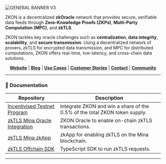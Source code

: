 ![GENERAL BANNER V3](https://github.com/user-attachments/assets/aa824f25-1553-4be9-a164-12f0f70ad394)

ZKON is a decentralized **zkOracle** network that provides secure, verifiable data feeds through **Zero-Knowledge Proofs (ZKPs)**, **Multi-Party Computation (MPC)**, and **zkTLS**.

ZKON tackles key oracle challenges such as **centralization**, **data integrity**, **scalability**, and **secure transmission**. Using a decentralized network of provers, zkTLS for encrypted data transmission, and MPC for distributed computations, ZKON offers real-time, low-latency, and cross-chain data solutions.

<p align="center">
  <a href="https://zkon.xyz"><strong>Website</strong></a> | <a href="https://www.zkon.xyz/blog"><strong>Blog</strong></a> | <a href="https://www.zkon.xyz/use-cases"><strong>Use Cases</strong></a> | <a href="https://www.zkon.xyz/customer-stories"><strong>Customer Stories</strong></a> | <a href="https://www.zkon.xyz/contact"><strong>Contact</strong></a> | <a href="https://discord.gg/AnmcW4HY2M"><strong>Community</strong></a>
</p>

---

### 📄 Documentation

| Repository                               | Description                                       |
|------------------------------------------|---------------------------------------------------|
| [Incentivised Testnet Program](https://github.com/ZKON-Network/Incentivised-Testnet-Program)    | Integrate ZKON and win a share of the 0.5% of the total ZKON token supply. |
| [zkTLS Mina Oracle Integration](https://github.com/ZKON-Network/zkTLS-Mina-Oracle)                  | ZKON Oracle to enable on-chain zkTLS transactions.|
| [zkTLS Mina zkApp](https://github.com/ZKON-Network/zkTLS-Mina-zkApp)             | zkApp for enabling zkTLS on the Mina blockchain.   |
| [zkTLS Offchain SDK](https://github.com/ZKON-Network/zkTLS-Offchain-SDK)           | TypeScript SDK to run zkTLS requests. |

---
